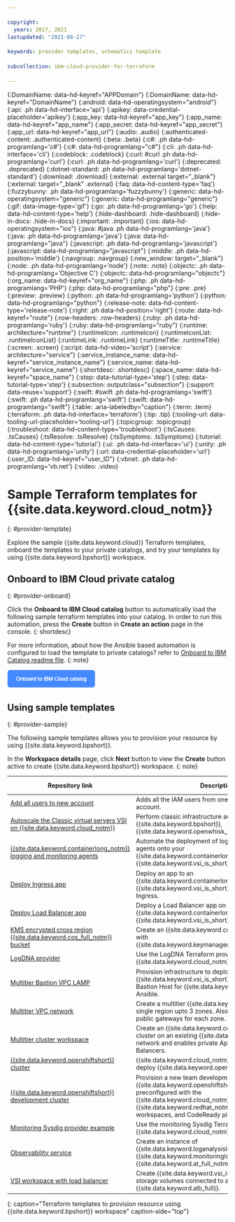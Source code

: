 ```yaml
---

copyright:
  years: 2017, 2021
lastupdated: "2021-08-27"

keywords: provider templates, schematics template

subcollection: ibm-cloud-provider-for-terraform

---
```


{:DomainName: data-hd-keyref="APPDomain"}
{:DomainName: data-hd-keyref="DomainName"}
{:android: data-hd-operatingsystem="android"}
{:api: .ph data-hd-interface='api'}
{:apikey: data-credential-placeholder='apikey'}
{:app_key: data-hd-keyref="app_key"}
{:app_name: data-hd-keyref="app_name"}
{:app_secret: data-hd-keyref="app_secret"}
{:app_url: data-hd-keyref="app_url"}
{:audio: .audio}
{:authenticated-content: .authenticated-content}
{:beta: .beta}
{:c#: .ph data-hd-programlang='c#'}
{:c#: data-hd-programlang="c#"}
{:cli: .ph data-hd-interface='cli'}
{:codeblock: .codeblock}
{:curl: #curl .ph data-hd-programlang='curl'}
{:curl: .ph data-hd-programlang='curl'}
{:deprecated: .deprecated}
{:dotnet-standard: .ph data-hd-programlang='dotnet-standard'}
{:download: .download}
{:external: .external target="_blank"}
{:external: target="_blank" .external}
{:faq: data-hd-content-type='faq'}
{:fuzzybunny: .ph data-hd-programlang='fuzzybunny'}
{:generic: data-hd-operatingsystem="generic"}
{:generic: data-hd-programlang="generic"}
{:gif: data-image-type='gif'}
{:go: .ph data-hd-programlang='go'}
{:help: data-hd-content-type='help'}
{:hide-dashboard: .hide-dashboard}
{:hide-in-docs: .hide-in-docs}
{:important: .important}
{:ios: data-hd-operatingsystem="ios"}
{:java: #java .ph data-hd-programlang='java'}
{:java: .ph data-hd-programlang='java'}
{:java: data-hd-programlang="java"}
{:javascript: .ph data-hd-programlang='javascript'}
{:javascript: data-hd-programlang="javascript"}
{:middle: .ph data-hd-position='middle'}
{:navgroup: .navgroup}
{:new_window: target="_blank"}
{:node: .ph data-hd-programlang='node'}
{:note: .note}
{:objectc: .ph data-hd-programlang='Objective C'}
{:objectc: data-hd-programlang="objectc"}
{:org_name: data-hd-keyref="org_name"}
{:php: .ph data-hd-programlang='PHP'}
{:php: data-hd-programlang="php"}
{:pre: .pre}
{:preview: .preview}
{:python: .ph data-hd-programlang='python'}
{:python: data-hd-programlang="python"}
{:release-note: data-hd-content-type='release-note'}
{:right: .ph data-hd-position='right'}
{:route: data-hd-keyref="route"}
{:row-headers: .row-headers}
{:ruby: .ph data-hd-programlang='ruby'}
{:ruby: data-hd-programlang="ruby"}
{:runtime: architecture="runtime"}
{:runtimeIcon: .runtimeIcon}
{:runtimeIconList: .runtimeIconList}
{:runtimeLink: .runtimeLink}
{:runtimeTitle: .runtimeTitle}
{:screen: .screen}
{:script: data-hd-video='script'}
{:service: architecture="service"}
{:service_instance_name: data-hd-keyref="service_instance_name"}
{:service_name: data-hd-keyref="service_name"}
{:shortdesc: .shortdesc}
{:space_name: data-hd-keyref="space_name"}
{:step: data-tutorial-type='step'}
{:step: data-tutorial-type='step'} 
{:subsection: outputclass="subsection"}
{:support: data-reuse='support'}
{:swift: #swift .ph data-hd-programlang='swift'}
{:swift: .ph data-hd-programlang='swift'}
{:swift: data-hd-programlang="swift"}
{:table: .aria-labeledby="caption"}
{:term: .term}
{:terraform: .ph data-hd-interface='terraform'}
{:tip: .tip}
{:tooling-url: data-tooling-url-placeholder='tooling-url'}
{:topicgroup: .topicgroup}
{:troubleshoot: data-hd-content-type='troubleshoot'}
{:tsCauses: .tsCauses}
{:tsResolve: .tsResolve}
{:tsSymptoms: .tsSymptoms}
{:tutorial: data-hd-content-type='tutorial'}
{:ui: .ph data-hd-interface='ui'}
{:unity: .ph data-hd-programlang='unity'}
{:url: data-credential-placeholder='url'}
{:user_ID: data-hd-keyref="user_ID"}
{:vbnet: .ph data-hd-programlang='vb.net'}
{:video: .video}


# Sample Terraform templates for {{site.data.keyword.cloud_notm}}
{: #provider-template}

Explore the sample {{site.data.keyword.cloud}} Terraform templates, onboard the templates to your private catalogs, and try your templates by using {{site.data.keyword.bpshort}} workspace.

## Onboard to IBM Cloud private catalog
{: #provider-onboard}

Click the **Onboard to IBM Cloud catalog** button to automatically load the following sample terraform templates into your catalog. In order to run this automation, press the **Create** button in **Create an action** page in the console.
{: shortdesc}

For more information, about how the Ansible based automation is configured to load the template to private catalogs? refer to [Onboard to IBM Catalog readme file](https://github.com/Cloud-Schematics/onboard-to-ibm-catalog/blob/main/README.md).
{: note}

<img src="images/onboardtoibmcatalog.png" usemap="#image-map2"><map name="image-map2"><area target="_blank" alt="bulk onboard Terraform templates into private catalog" title="onboard Terraform template to private catalog" href="https://cloud.ibm.com/schematics/actions/create?name=ansible-is-instance-actions&url=https://github.com/Cloud-Schematics/onboard-to-ibm-catalog" coords="1,1,200,40" shape="rect"></map>

## Using sample templates
{: #provider-sample}

The following sample templates allows you to provision your resource by using {{site.data.keyword.bpshort}}. 

In the **Workspace details** page, click **Next** button to view the **Create** button active to create {{site.data.keyword.bpshort}} workspace.
{: note}

|  Repository link | Description | Link to provision |
| ---- | ---- | --- |
| [Add all users to new account](https://github.com/Cloud-Schematics/add-all-users-to-new-account)| Adds all the IAM users from one account into a second account. | <img usemap="#deploybutton_mapcs1" alt="Auto deployment button"  src="images/autodeploy_button.png"><map name="deploybutton_mapcs1" alt="This image leads to create a workspace."><area alt="Deploy to IBM Cloud" title="Deploy to IBM Cloud" href="https://cloud.ibm.com/schematics/workspaces/create?repository=https://github.com/Cloud-Schematics/add-all-users-to-new-account&terraform_version=terraform_v0.13" target="_blank" coords="1,3,139,20"  shape="rect"></map>|
| [Autoscale the Classic virtual servers VSI on {{site.data.keyword.cloud_notm}}](https://github.com/Cloud-Schematics/classic-vsi-autoscaling-solution) | Perform classic infrastructure autoscaling by using {{site.data.keyword.bpshort}}, {{site.data.keyword.openwhisk_short}} and Sysdig | <img usemap="#deploybutton_mapcs2" alt="Auto deployment button"  src="images/autodeploy_button.png"><map name="deploybutton_mapcs2" alt="This image leads to create a workspace."><area alt="Deploy to IBM Cloud" title="Deploy to IBM Cloud" href="https://cloud.ibm.com/schematics/workspaces/create?repository=https://github.com/Cloud-Schematics/classic-vsi-autoscaling-solution&terraform_version=terraform_v0.13" target="_blank" coords="1,3,139,20"  shape="rect"></map>|
| [ {{site.data.keyword.containerlong_notm}} logging and monitoring agents](https://github.com/Cloud-Schematics/iks-logging-and-monitoring) | Automate the deployment of logging and monitoring agents onto your {{site.data.keyword.containerlong_notm}} on {{site.data.keyword.vsi_is_short}} cluster. | <img usemap="#deploybutton_mapcs3" alt="Auto deployment button"  src="images/autodeploy_button.png"><map name="deploybutton_mapcs3" alt="This image leads to create a workspace."><area alt="Deploy to IBM Cloud" title="Deploy to IBM Cloud" href="https://cloud.ibm.com/schematics/workspaces/create?repository=https://github.com/Cloud-Schematics/iks-logging-and-monitoring&terraform_version=terraform_v0.13" target="_blank" coords="1,3,139,20"  shape="rect"></map>|
| [Deploy Ingress app](https://github.com/Cloud-Schematics/iks-on-vpc-deploy-demo-ingress-app) | Deploy an app to an {{site.data.keyword.containerlong_notm}} on {{site.data.keyword.vsi_is_short}} cluster by using Ingress.| <img usemap="#deploybutton_mapcs4" alt="Auto deployment button"  src="images/autodeploy_button.png"><map name="deploybutton_mapcs4" alt="This image leads to create a workspace."><area alt="Deploy to IBM Cloud" title="Deploy to IBM Cloud" href="https://cloud.ibm.com/schematics/workspaces/create?repository=https://github.com/Cloud-Schematics/iks-on-vpc-deploy-demo-ingress-app&terraform_version=terraform_v0.13" target="_blank" coords="1,3,139,20"  shape="rect"></map>|
| [Deploy Load Balancer app](https://github.com/Cloud-Schematics/iks-on-vpc-deploy-demo-load-balancer-app) | Deploy a Load Balancer app on {{site.data.keyword.containerlong_notm}} on {{site.data.keyword.vsi_is_short}}.| <img usemap="#deploybutton_mapcs5" alt="Auto deployment button"  src="images/autodeploy_button.png"><map name="deploybutton_mapcs5" alt="This image leads to create a workspace."><area alt="Deploy to IBM Cloud" title="Deploy to IBM Cloud" href="https://cloud.ibm.com/schematics/workspaces/create?repository=https://github.com/Cloud-Schematics/iks-on-vpc-deploy-demo-load-balancer-app&terraform_version=terraform_v0.13" target="_blank" coords="1,3,139,20"  shape="rect"></map>|
| [KMS encrypted cross region {{site.data.keyword.cos_full_notm}} bucket ](https://github.com/Cloud-Schematics/kms-encrypted-cos-bucket) | Create an {{site.data.keyword.cos_full_notm}} encrypted with {{site.data.keyword.keymanagementservicelong_notm}}. | <img usemap="#deploybutton_mapcs6" alt="Auto deployment button"  src="images/autodeploy_button.png"><map name="deploybutton_mapcs6" alt="This image leads to create a workspace."><area alt="Deploy to IBM Cloud" title="Deploy to IBM Cloud" href="https://cloud.ibm.com/schematics/workspaces/create?repository=https://github.com/Cloud-Schematics/kms-encrypted-cos-bucket&terraform_version=terraform_v0.13" target="_blank" coords="1,3,139,20"  shape="rect"></map>|
| [LogDNA provider](https://github.com/Cloud-Schematics/logdna-provider-example) | Use the LogDNA Terraform provider with {{site.data.keyword.cloud_notm}}. | <img usemap="#deploybutton_mapcs7" alt="Auto deployment button"  src="images/autodeploy_button.png"><map name="deploybutton_mapcs7" alt="This image leads to create a workspace."><area alt="Deploy to IBM Cloud" title="Deploy to IBM Cloud" href="https://cloud.ibm.com/schematics/workspaces/create?repository=https://github.com/Cloud-Schematics/logdna-provider-example&terraform_version=terraform_v0.13" target="_blank" coords="1,3,139,20"  shape="rect"></map>|
| [Multitier Bastion VPC LAMP](https://github.com/Cloud-Schematics/multitier-bastion-vpc-lamp) | Provision infrastructure to deploy {{site.data.keyword.vsi_is_short}} with SSH access and Bastion Host for {{site.data.keyword.redhat_notm}} Ansible.| <img usemap="#deploybutton_mapcs8" alt="Auto deployment button"  src="images/autodeploy_button.png"><map name="deploybutton_mapcs8" alt="This image leads to create a workspace."><area alt="Deploy to IBM Cloud" title="Deploy to IBM Cloud" href="https://cloud.ibm.com/schematics/workspaces/create?repository=https://github.com/Cloud-Schematics/multitier-bastion-vpc-lamp&terraform_version=terraform_v0.12" target="_blank" coords="1,3,139,20"  shape="rect"></map>|
| [Multitier VPC network](https://github.com/Cloud-Schematics/multitier-vpc-network) | Create a multitier {{site.data.keyword.vsi_is_short}} in a single region upto 3 zones. Also create an ACL and public gateways for each zone.| <img usemap="#deploybutton_mapcs9" alt="Auto deployment button"  src="images/autodeploy_button.png"><map name="deploybutton_mapcs9" alt="This image leads to create a workspace."><area alt="Deploy to IBM Cloud" title="Deploy to IBM Cloud" href="https://cloud.ibm.com/schematics/workspaces/create?repository=https://github.com/Cloud-Schematics/multitier-vpc-network&terraform_version=terraform_v0.12" target="_blank" coords="1,3,139,20"  shape="rect"></map>|
| [Multitier cluster workspace](https://github.com/Cloud-Schematics/multizone-iks-on-vpc-cluster) | Create an {{site.data.keyword.containerlong_notm}} cluster on an existing {{site.data.keyword.vsi_is_short}} network and enables private Application Load Balancers.| <img usemap="#deploybutton_mapcs10" alt="Auto deployment button"  src="images/autodeploy_button.png"><map name="deploybutton_mapcs10" alt="This image leads to create a workspace."><area alt="Deploy to IBM Cloud" title="Deploy to IBM Cloud" href="https://cloud.ibm.com/schematics/workspaces/create?repository=https://github.com/Cloud-Schematics/multizone-iks-on-vpc-cluster&terraform_version=terraform_v0.12" target="_blank" coords="1,3,139,20"  shape="rect"></map>|
| [{{site.data.keyword.openshiftshort}} cluster](https://github.com/Cloud-Schematics/openshift-cluster) | {{site.data.keyword.cloud_notm}} Terraform template to deploy {{site.data.keyword.openshiftshort}} cluster. | <img usemap="#deploybutton_mapcs11" alt="Auto deployment button"  src="images/autodeploy_button.png"><map name="deploybutton_mapcs11" alt="This image leads to create a workspace."><area alt="Deploy to IBM Cloud" title="Deploy to IBM Cloud" href="https://cloud.ibm.com/schematics/workspaces/create?repository=https://github.com/Cloud-Schematics/openshift-cluster&terraform_version=terraform_v0.13" target="_blank" coords="1,3,139,20"  shape="rect"></map>|
| [{{site.data.keyword.openshiftshort}} development cluster](https://github.com/Cloud-Schematics/openshift-dev-cluster) | Provision a new team development {{site.data.keyword.openshiftshort}} cluster that are preconfigured with the {{site.data.keyword.cloud_notm}} operator, {{site.data.keyword.redhat_notm}} CodeReady workspaces, and CodeReady pipelines.| <img usemap="#deploybutton_mapcs11" alt="Auto deployment button"  src="images/autodeploy_button.png"><map name="deploybutton_mapcs11" alt="This image leads to create a workspace."><area alt="Deploy to IBM Cloud" title="Deploy to IBM Cloud" href="https://cloud.ibm.com/schematics/workspaces/create?repository=https://github.com/Cloud-Schematics/openshift-dev-cluster&terraform_version=terraform_v0.13" target="_blank" coords="1,3,139,20"  shape="rect"></map>|
| [Monitoring Sysdig provider example](https://github.com/Cloud-Schematics/sysdig-provider-example) | Use the monitoring Sysdig Terraform Provider with the {{site.data.keyword.cloud_notm}}. | <img usemap="#deploybutton_mapcs12" alt="Auto deployment button"  src="images/autodeploy_button.png"><map name="deploybutton_mapcs12" alt="This image leads to create a workspace."><area alt="Deploy to IBM Cloud" title="Deploy to IBM Cloud" href="https://cloud.ibm.com/schematics/workspaces/create?repository=https://github.com/Cloud-Schematics/sysdig-provider-example&terraform_version=terraform_v0.12" target="_blank" coords="1,3,139,20"  shape="rect"></map>|
| [Observability service](https://github.com/Cloud-Schematics/terraform-ibm-observability) | Create an instance of {{site.data.keyword.loganalysislong_notm}}, {{site.data.keyword.monitoringlong_notm}}, and {{site.data.keyword.at_full_notm}} in your account.| <img usemap="#deploybutton_mapcs13" alt="Auto deployment button"  src="images/autodeploy_button.png"><map name="deploybutton_mapcs13" alt="This image leads to create a workspace."><area alt="Deploy to IBM Cloud" title="Deploy to IBM Cloud" href="https://cloud.ibm.com/schematics/workspaces/create?repository=https://github.com/Cloud-Schematics/terraform-ibm-observability&terraform_version=terraform_v0.13" target="_blank" coords="1,3,139,20"  shape="rect"></map>|
| [VSI workspace with load balancer](https://github.com/Cloud-Schematics/vpc-vsi-with-volumes-and-lb) | Create {{site.data.keyword.vsi_is_short}} with block storage volumes connected to a {{site.data.keyword.alb_full}}. | <img usemap="#deploybutton_mapcs14" alt="Auto deployment button"  src="images/autodeploy_button.png"><map name="deploybutton_mapcs14" alt="This image leads to create a workspace."><area alt="Deploy to IBM Cloud" title="Deploy to IBM Cloud" href="https://cloud.ibm.com/schematics/workspaces/create?repository=https://github.com/Cloud-Schematics/vpc-vsi-with-volumes-and-lb&terraform_version=terraform_v0.12" target="_blank" coords="1,3,139,20"  shape="rect"></map>|
{: caption="Terraform templates to provision resource using {{site.data.keyword.bpshort}} workspace" caption-side="top"}

